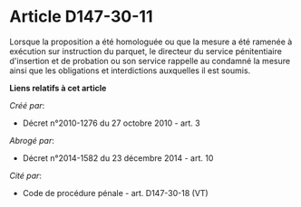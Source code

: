 # Article D147-30-11

Lorsque la proposition a été homologuée ou que la mesure a été ramenée à exécution sur instruction du parquet, le directeur
du service pénitentiaire d'insertion et de probation ou son service rappelle au condamné la mesure ainsi que les obligations
et interdictions auxquelles il est soumis.

**Liens relatifs à cet article**

_Créé par_:

  - Décret n°2010-1276 du 27 octobre 2010 - art. 3

_Abrogé par_:

  - Décret n°2014-1582 du 23 décembre 2014 - art. 10

_Cité par_:

  - Code de procédure pénale - art. D147-30-18 (VT)
